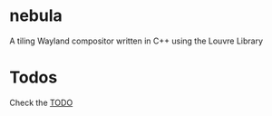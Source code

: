 # nebula

A tiling Wayland compositor written in C++ using the Louvre Library

# Todos

Check the [TODO](TODO.md)
